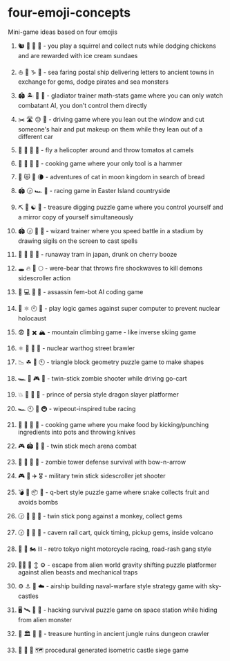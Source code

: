 # four-emoji-concepts
Mini-game ideas based on four emojis

1. :chipmunk: :crystal_ball: :chicken: :icecream: -
you play a squirrel and collect nuts while dodging chickens and are rewarded with ice cream sundaes

1. ⛵️ :envelope_with_arrow: ♑️ :gem: -
sea faring postal ship delivering letters to ancient towns in exchange for gems, dodge pirates and sea monsters

1. :stadium: 🏝️ 📓 :cinema: - 
gladiator trainer math-stats game where you can only watch combatant AI, you don't control them directly

1. :scissors: :motorway: :sweat: :lipstick: - 
driving game where you lean out the window and cut someone's hair and put makeup on them while they lean out of a different car

1. 🍅 🐫 🌴 🚁 - 
fly a helicopter around and throw tomatos at camels

1. 🍛 🍅 🍚 🔨 - 
cooking game where your only tool is a hammer

1. 🍠 😻 🏰 🌘 - 
adventures of cat in moon kingdom in search of bread

1. 🏟 🕞 🏎 🗿 - 
racing game in Easter Island countryside

1. ⛏ 🗿  ☯ 👥 - 
treasure digging puzzle game where you control yourself and a mirror copy of yourself simultaneously

1. 🏟 🕞 📓 🏰 - 
wizard trainer where you speed battle in a stadium by drawing sigils on the screen to cast spells

1. :twisted_rightwards_arrows: :grimacing: :japan: :cherries: - 
runaway tram in japan, drunk on cherry booze

1. :hole: :fire: :feet: :full_moon: - 
were-bear that throws fire shockwaves to kill demons sidescroller action

1. :busts_in_silhouette: :computer: :princess: :knife: - 
assassin fem-bot AI coding game

1. 🕋 ⚛ 🕙 🚀 - 
play logic games against super computer to prevent nuclear holocaust

1. :fearful: :closed_book: :heavy_multiplication_x: :mountain_snow: - 
mountain climbing game - like inverse skiing game

1. ⚛ 🐗 🚖 🥋 - 
nuclear warthog street brawler

1. 📉 ☘ 🕋 🕙 - 
triangle block geometry puzzle game to make shapes

1. 🏎 🧟 🎮 🔫 - 
twin-stick zombie shooter while driving go-cart

1. :boom: :dragon: :dromedary_camel: :palm_tree: - 
prince of persia style dragon slayer platformer

1. 🏎 🕙 🚀 🚇 - 
wipeout-inspired tube racing

1. 🍛 🍅 🔪 🥋 - 
cooking game where you make food by kicking/punching ingredients into pots and throwing knives

1. 🎮 🏟 🤖 🚀 - 
twin stick mech arena combat

1. 🧟 🏴 󠁲󠁵󠁩󠁮󠁿🏰 🏹 - 
zombie tower defense survival with bow-n-arrow

1. 🎮 🚀 ✈️ 🎖️ - 
military twin stick sidescroller jet shooter

1. 💣 🐍 📦 🍈 - 
q-bert style puzzle game where snake collects fruit and avoids bombs

1. 🕝 💎 🙊 🏓 - 
twin stick pong against a monkey, collect gems

1. 🕝 💎 🌋 🎢 - 
cavern rail cart, quick timing, pickup gems, inside volcano

1. 🗾 🌆 🏍️ ⛓️ - 
retro tokyo night motorcycle racing, road-rash gang style

1. 🐱‍🚀 👾 ↕️ ⚙️ - 
escape from alien world gravity shifting puzzle platformer against alien beasts and mechanical traps

1. ️⚙️ ⚓ 🏯 ☁️ - 
airship building naval-warfare style strategy game with sky-castles

1. 🖥️ 🛰️ 💾 👾 - 
hacking survival puzzle game on space station while hiding from alien monster

1. 💎 🏛️ 🐯 🌴 - 
treasure hunting in ancient jungle ruins dungeon crawler

1. 🏰 🕋️ 🏹 🗺️
procedural generated isometric castle siege game
